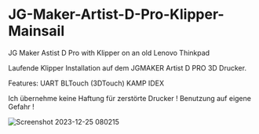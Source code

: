# JG-Maker-Artist-D-Pro-Klipper-Mainsail
JG Maker Astist D Pro with Klipper  on an old Lenovo Thinkpad 

Laufende Klipper Installation auf dem JGMAKER Artist D PRO 3D Drucker.

Features:
UART
BLTouch (3DTouch)
KAMP
IDEX

Ich übernehme keine Haftung für zerstörte Drucker !
Benutzung auf eigene Gefahr !




![Screenshot 2023-12-25 080215](https://github.com/Martin-Stiller/JG-Maker-Artist-D-Pro-Klipper-Mainsail/assets/49054392/ba92835b-6a5f-4043-8526-1469e02ae53b)
